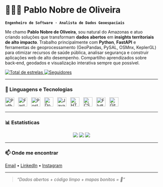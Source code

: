 # 👨🏻‍💻 Pablo Nobre de Oliveira

**`Engenheiro de Software · Analista de Dados Geoespaciais`**

Me chamo **Pablo Nobre de Oliveira**, sou natural do Amazonas e atuo criando soluções que transformam **dados abertos** em **insights territoriais de alto impacto**. Trabalho principalmente com **Python**, **FastAPI** e ferramentas de geoprocessamento (GeoPandas, PySAL, OSMnx, KeplerGL) para otimizar recursos de saúde pública, analisar segurança e construir aplicações web de alto desempenho. Compartilho aprendizados sobre back‑end, geodados e visualização interativa sempre que possível.

<p align="left">
    <a href="https://github.com/DevPabloOliveira?tab=repositories&sort=stargazers">
        <img 
            alt="Total de estrelas" 
            title="Total de estrelas no GitHub" 
            src="https://custom-icon-badges.demolab.com/github/stars/DevPabloOliveira?color=55960c&style=for-the-badge&labelColor=488207&logo=star&label=Estrelas"/>
    </a>
    <a href="https://github.com/DevPabloOliveira?tab=followers">
        <img 
            alt="Seguidores" 
            title="Me siga no GitHub" 
            src="https://custom-icon-badges.demolab.com/github/followers/DevPabloOliveira?color=236ad3&labelColor=1155ba&style=for-the-badge&logo=github&label=Seguidores&logoColor=white"/>
    </a>
</p>

---

### 🤖 Linguagens e Tecnologias

<img align="left" alt="Python" title="Python" width="30px" style="padding-right: 10px;" src="https://cdn.jsdelivr.net/gh/devicons/devicon@latest/icons/python/python-original.svg" />
<img align="left" alt="FastAPI" title="FastAPI" width="30px" style="padding-right: 10px;" src="https://cdn.jsdelivr.net/gh/devicons/devicon@latest/icons/fastapi/fastapi-original.svg" />
<img align="left" alt="PostgreSQL" title="PostgreSQL" width="30px" style="padding-right: 10px;" src="https://cdn.jsdelivr.net/gh/devicons/devicon@latest/icons/postgresql/postgresql-original.svg" />
<img align="left" alt="Docker" title="Docker" width="30px" style="padding-right: 10px;" src="https://cdn.jsdelivr.net/gh/devicons/devicon@latest/icons/docker/docker-original.svg" />
<img align="left" alt="JavaScript" title="JavaScript" width="30px" style="padding-right: 10px;" src="https://cdn.jsdelivr.net/gh/devicons/devicon@latest/icons/javascript/javascript-original.svg" />
<img align="left" alt="HTML" title="HTML" width="30px" style="padding-right: 10px;" src="https://cdn.jsdelivr.net/gh/devicons/devicon@latest/icons/html5/html5-original.svg" />
<img align="left" alt="CSS" title="CSS" width="30px" style="padding-right: 10px;" src="https://cdn.jsdelivr.net/gh/devicons/devicon@latest/icons/css3/css3-original.svg" />
<img align="left" alt="Flutter" title="Flutter" width="30px" style="padding-right: 10px;" src="https://cdn.jsdelivr.net/gh/devicons/devicon@latest/icons/flutter/flutter-original.svg" />
<img align="left" alt="Git" title="Git" width="30px" style="padding-right: 10px;" src="https://cdn.jsdelivr.net/gh/devicons/devicon@latest/icons/git/git-original.svg" />

<br/>
<br/>

---

### 📊 Estatísticas

<div align="center">
  <img src="https://github-readme-stats.vercel.app/api?username=DevPabloOliveira&show_icons=true&theme=tokyonight&count_private=true&hide_border=true" />
  <img src="https://github-readme-streak-stats.herokuapp.com/?user=DevPabloOliveira&theme=tokyonight&hide_border=true" />
  <img src="https://github-readme-stats.vercel.app/api/top-langs/?username=DevPabloOliveira&theme=tokyonight&layout=compact&langs_count=10&hide_border=true" />
</div>

---

### 📫 Onde me encontrar

[Email](mailto:seu.email@exemplo.com) • [LinkedIn](https://www.linkedin.com/in/DevPabloOliveira) • [Instagram](https://www.instagram.com/seuusuario/)

---

> *“Dados abertos + código limpo + mapas bonitos = 💚”*

